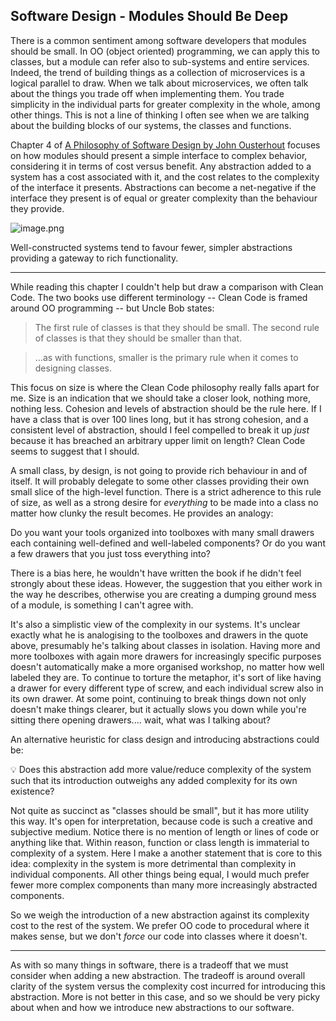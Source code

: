 ## Software Design - Modules Should Be Deep

There is a common sentiment among software developers that modules should be small. In OO (object oriented) programming, we can apply this to classes, but a module can refer also to sub-systems and entire services. Indeed, the trend of building things as a collection of microservices is a logical parallel to draw. When we talk about microservices, we often talk about the things you trade off when implementing them. You trade simplicity in the individual parts for greater complexity in the whole, among other things. This is not a line of thinking I often see when we are talking about the building blocks of our systems, the classes and functions.


Chapter 4 of [A Philosophy of Software Design by John Ousterhout](https://www.goodreads.com/book/show/39996759-a-philosophy-of-software-design) focuses on how modules should present a simple interface to complex behavior, considering it in terms of cost versus benefit. Any abstraction added to a system has a cost associated with it, and the cost relates to the complexity of the interface it presents. Abstractions can become a net-negative if the interface they present is of equal or greater complexity than the behaviour they provide.


![image.png](https://cdn.hashnode.com/res/hashnode/image/upload/v1641607891801/J4yvQSVc6Q.png)


Well-constructed systems tend to favour fewer, simpler abstractions providing a gateway to rich functionality.


---


While reading this chapter I couldn't help but draw a comparison with Clean Code. The two books use different terminology -- Clean Code is framed around OO programming -- but Uncle Bob states:


> The first rule of classes is that they should be small. The second rule of classes is that they should be smaller than that.

> ...as with functions, smaller is the primary rule when it comes to designing classes.

This focus on size is where the Clean Code philosophy really falls apart for me. Size is an indication that we should take a closer look, nothing more, nothing less. Cohesion and levels of abstraction should be the rule here. If I have a class that is over 100 lines long, but it has strong cohesion, and a consistent level of abstraction, should I feel compelled to break it up _just_ because it has breached an arbitrary upper limit on length? Clean Code seems to suggest that I should.


A small class, by design, is not going to provide rich behaviour in and of itself. It will probably delegate to some other classes providing their own small slice of the high-level function. There is a strict adherence to this rule of size, as well as a strong desire for _everything_ to be made into a class no matter how clunky the result becomes.
He provides an analogy:

> 
Do you want your tools organized into toolboxes with many small drawers each containing well-defined and well-labeled components? Or do you want a few drawers that you just toss everything into?


There is a bias here, he wouldn't have written the book if he didn't feel strongly about these ideas. However, the suggestion that you either work in the way he describes, otherwise you are creating a dumping ground mess of a module, is something I can't agree with.


It's also a simplistic view of the complexity in our systems. It's unclear exactly what he is analogising to the toolboxes and drawers in the quote above, presumably he's talking about classes in isolation. Having more and more toolboxes with again more drawers for increasingly specific purposes doesn't automatically make a more organised workshop, no matter how well labeled they are. To continue to torture the metaphor, it's sort of like having a drawer for every different type of screw, and each individual screw also in its own drawer. At some point, continuing to break things down not only doesn't make things clearer, but it actually slows you down while you're sitting there opening drawers.... wait, what was I talking about?


An alternative heuristic for class design and introducing abstractions could be:

> 
💡 Does this abstraction add more value/reduce complexity of the system such that its introduction outweighs any added complexity for its own existence?


Not quite as succinct as "classes should be small", but it has more utility this way. It's open for interpretation, because code is such a creative and subjective medium. Notice there is no mention of length or lines of code or anything like that. Within reason, function or class length is immaterial to complexity of a system. Here I make a another statement that is core to this idea: complexity in the system is more detrimental than complexity in individual components. All other things being equal, I would much prefer fewer more complex components than many more increasingly abstracted components. 


So we weigh the introduction of a new abstraction against its complexity cost to the rest of the system. We prefer OO code to procedural where it makes sense, but we don't _force_ our code into classes where it doesn't.



---


As with so many things in software, there is a tradeoff that we must consider when adding a new abstraction. The tradeoff is around overall clarity of the system versus the complexity cost incurred for introducing this abstraction. More is not better in this case, and so we should be very picky about when and how we introduce new abstractions to our software.